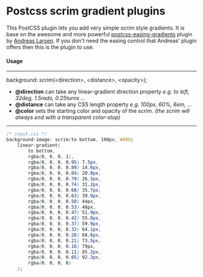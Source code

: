 # Postcss scrim gradient plugins

This PostCSS plugin lets you add very simple scrim style gradients. It is base on the awesome and more powerful [postcss-easing-gradients](https://github.com/larsenwork/postcss-easing-gradients) plugin by [Andreas Larsen](https://github.com/larsenwork). If you don't need the easing control that Andreas' plugin offers then this is the plugin to use.

#### Usage
---

background: scrim(&lt;direction&gt;, &lt;distance&gt;, &lt;opacity&gt;);

- **@direction** can take any linear-gradient direction property  _e.g. to left, 32deg, 1.5rads, 0.25turns ..._
- **@distance** can take any CSS length property  _e.g. 100px, 60%, 6em, ..._
- **@color** sets the starting color and opacity of the scrim.  _(the scrim will always end with a transparent color-stop)_

---

```css
/* input.css */
background-image: scrim(to bottom, 100px, #000)
    linear-gradient(
        to bottom,
        rgba(0, 0, 0, 1),
        rgba(0, 0, 0, 0.95) 7.5px,
        rgba(0, 0, 0, 0.89) 14.6px,
        rgba(0, 0, 0, 0.84) 20.8px,
        rgba(0, 0, 0, 0.79) 26.3px,
        rgba(0, 0, 0, 0.74) 31.2px,
        rgba(0, 0, 0, 0.68) 35.7px,
        rgba(0, 0, 0, 0.63) 39.9px,
        rgba(0, 0, 0, 0.58) 44px,
        rgba(0, 0, 0, 0.53) 48px,
        rgba(0, 0, 0, 0.47) 51.9px,
        rgba(0, 0, 0, 0.42) 55.8px,
        rgba(0, 0, 0, 0.37) 59.9px,
        rgba(0, 0, 0, 0.32) 64.1px,
        rgba(0, 0, 0, 0.26) 68.6px,
        rgba(0, 0, 0, 0.21) 73.5px,
        rgba(0, 0, 0, 0.16) 79px,
        rgba(0, 0, 0, 0.11) 85.2px,
        rgba(0, 0, 0, 0.05) 92.3px,
        rgba(0, 0, 0, 0)
    );
```